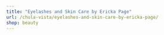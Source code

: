 ```yaml
---
title: "Eyelashes and Skin Care by Ericka Page"
url: /chula-vista/eyelashes-and-skin-care-by-ericka-page/
shop: beauty
---
```

